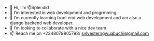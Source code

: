 - 👋 Hi, I’m @Splendid
- 👀 I’m interested in web development and progrmming
- 🌱 I’m currently learning front end web development and am also a django backend web developer.
- 💞️ I’m looking to collaborate with a nice dev team
- 📫 Reach me on +2348079805798/ sylvesterngwuabuchi@gmail.com

<!---
Codewithsplendid/Codewithsplendid is a ✨ special ✨ repository because its `README.md` (this file) appears on your GitHub profile.
You can click the Preview link to take a look at your changes.
--->

